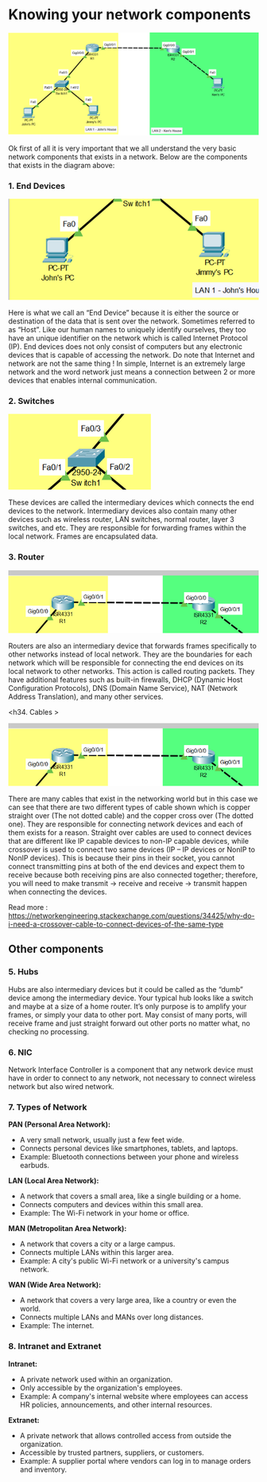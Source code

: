 
<h1>Knowing your network components</h1>

![An image network topology](Screenshots/basic_1.png)


Ok first of all it is very important that we all understand the very basic 
network components that exists in a network. Below are the components that exists in the diagram above: 

<h3>1.	End Devices</h3>
 
![end device](Screenshots/post012.png)

Here is what we call an “End Device” because it is either the source or destination 
of the data that is sent over the network. Sometimes referred to as “Host”. Like our 
human names to uniquely identify ourselves, they too have an unique identifier on the 
network which is called Internet Protocol (IP). End devices does not only consist of 
computers but any electronic devices that is capable of accessing the network. Do note 
that Internet and network are not the same thing ! In simple, Internet is an extremely 
large network and the word network just means a connection between 2 or more devices 
that enables internal communication. 

<h3>2.	Switches</h3>
 
![Switches](Screenshots/post013.png)

These devices are called the intermediary devices which connects the end devices 
to the network. Intermediary devices also contain many other devices such as 
wireless router, LAN switches, normal router, layer 3 switches, and etc. They are 
responsible for forwarding frames within the local network. Frames are encapsulated data. 

<h3>3.	Router</h3> 

 ![Router](Screenshots/post014.png)

Routers are also an intermediary device that forwards frames specifically to other 
networks instead of local network. They are the boundaries for each network which 
will be responsible for connecting the end devices on its local network to other 
networks. This action is called routing packets. They have additional features 
such as built-in firewalls, DHCP (Dynamic Host Configuration Protocols), 
DNS (Domain Name Service), NAT (Network Address Translation), and many other services.  

<h34.	Cables ></h3>

![Router](Screenshots/post014.png)

There are many cables that exist in the networking world but in this case we can 
see that there are two different types of cable shown which is copper straight 
over (The not dotted cable) and the copper cross over (The dotted one). They 
are responsible for connecting network devices and each of them exists for a 
reason. Straight over cables are used to connect devices that are different 
like IP capable devices to non-IP capable devices, while crossover is used to 
connect two same devices (IP – IP devices or NonIP to NonIP devices). This is 
because their pins in their socket, you cannot connect transmitting pins at 
both of the end devices and expect them to receive because both receiving pins
are also connected together; therefore, you will need to make 
transmit -> receive and receive -> transmit 
happen when connecting the devices. 

Read more : https://networkengineering.stackexchange.com/questions/34425/why-do-i-need-a-crossover-cable-to-connect-devices-of-the-same-type

<h2>Other components</h2>

<h3>5.	Hubs</h3>

Hubs are also intermediary devices but it could be called as the “dumb” device 
among the intermediary device. Your typical hub looks like a switch and maybe 
at a size of a home router. It’s only purpose is to amplify your frames, or simply 
your data to other port. May consist of many ports, will receive frame and just 
straight forward out other ports no matter what, no checking no processing. 

<h3>6.	NIC</h3>

Network Interface Controller is a component that any network device must have 
in order to connect to any network, not necessary to connect wireless network 
but also wired network.

<h3>7. Types of Network</h3>

<p><strong>PAN (Personal Area Network):</strong></p>
<ul>
    <li>A very small network, usually just a few feet wide.</li>
    <li>Connects personal devices like smartphones, tablets, and laptops.</li>
    <li>Example: Bluetooth connections between your phone and wireless earbuds.</li>
</ul>

<p><strong>LAN (Local Area Network):</strong></p>
<ul>
    <li>A network that covers a small area, like a single building or a home.</li>
    <li>Connects computers and devices within this small area.</li>
    <li>Example: The Wi-Fi network in your home or office.</li>
</ul>

<p><strong>MAN (Metropolitan Area Network):</strong></p>
<ul>
    <li>A network that covers a city or a large campus.</li>
    <li>Connects multiple LANs within this larger area.</li>
    <li>Example: A city's public Wi-Fi network or a university's campus network.</li>
</ul>

<p><strong>WAN (Wide Area Network):</strong></p>
<ul>
    <li>A network that covers a very large area, like a country or even the world.</li>
    <li>Connects multiple LANs and MANs over long distances.</li>
    <li>Example: The internet.</li>
</ul>

<h3>8. Intranet and Extranet</h3>

<p><strong>Intranet:</strong></p>
<ul>
    <li>A private network used within an organization.</li>
    <li>Only accessible by the organization's employees.</li>
    <li>Example: A company's internal website where employees can access HR policies, announcements, and other internal resources.</li>
</ul>

<p><strong>Extranet:</strong></p>
<ul>
    <li>A private network that allows controlled access from outside the organization.</li>
    <li>Accessible by trusted partners, suppliers, or customers.</li>
    <li>Example: A supplier portal where vendors can log in to manage orders and inventory.</li>
</ul>

